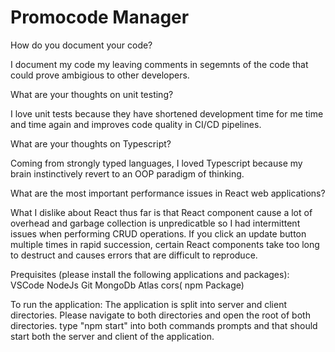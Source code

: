 # Promocode Manager
How do you document your code?

I document my code my leaving comments in segemnts of the code that could prove ambigious to other developers.

What are your thoughts on unit testing?

I love unit tests because they have shortened development time for me time and time again and improves code quality in CI/CD pipelines.

What are your thoughts on Typescript?

Coming from strongly typed languages, I loved Typescript because my brain instinctively revert to an OOP paradigm of thinking.

What are the most important performance issues in React web applications?

What I dislike about React thus far is that React component cause a lot of overhead and garbage collection is unpredicatble so I had intermittent issues when performing CRUD operations.
If you click an update button multiple times in rapid succession, certain React components take too long to destruct and causes errors that are difficult to reproduce.

Prequisites (please install the following applications and packages):
VSCode
NodeJs
Git
MongoDb Atlas
cors( npm Package)

To run the application:
The application is split into server and client directories.
Please navigate to both directories and open the root of both directories.
type "npm start" into both commands prompts and that should start both the server and client of the application.

